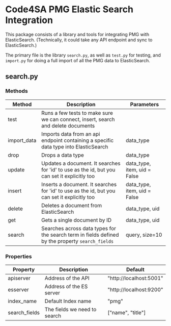 # Code4SA PMG Elastic Search Integration

This package consists of a library and tools for integrating PMG with ElasticSearch. 
(Technically, it could take any API endpoint and sync to ElasticSearch.)

The primary file is the library `search.py`, as well as `test.py` for testing, and `import.py` for doing a full import of all the PMG data to ElasticSearch.

## search.py 
### Methods

| Method | Description | Parameters|
|--------|-------------|-----------|
| test 			| Runs a few tests to make sure we can connect, insert, search and delete documents | |
| import_data 	| Imports data from an api endpoint containing a specific data type into ElasticSearch 				| data_type |
| drop 			| Drops a data type 																				| data_type |
| update 		| Updates a document. It searches for 'id' to use as the id, but you can set it explicitly too 		| data_type, item, uid = False |
| insert 		| Inserts a document. It searches for 'id' to use as the id, but you can set it explicitly too 		| data_type, item, uid = False |
| delete 		| Deletes a document from ElasticSearch 															| data_type, uid |
| get 			| Gets a single document by ID 																		| data_type, uid |
| search 		| Searches across data types for the search term in fields defined by the property `search_fields` 	| query, size=10 |


### Properties

| Property 		| Description 					| Default 					|
|---------------|-------------------------------|---------------------------|
| apiserver 	| Address of the API			| "http://localhost:5001"	|
| esserver		| Address of the ES server		| "http://localhost:9200"	|
| index_name	| Default Index name			| "pmg"						|
| search_fields	| The fields we need to search	| ["name", "title"] 		|
